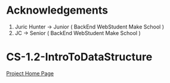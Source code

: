 # Acknowledgements

1. Juric Hunter -> Junior ( BackEnd WebStudent Make School )
2. JC -> Senior ( BackEnd WebStudent Make School )


# CS-1.2-IntroToDataStructure

<a href="https://tweet-generator-md.herokuapp.com/"> Project Home Page </a>


